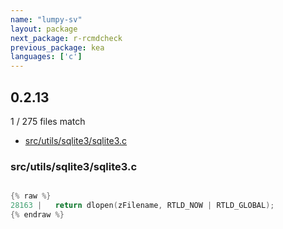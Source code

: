 ```yaml
---
name: "lumpy-sv"
layout: package
next_package: r-rcmdcheck
previous_package: kea
languages: ['c']
---
```

## 0.2.13
1 / 275 files match

 - [src/utils/sqlite3/sqlite3.c](#srcutilssqlite3sqlite3c)

### src/utils/sqlite3/sqlite3.c

```c

{% raw %}
28163 |   return dlopen(zFilename, RTLD_NOW | RTLD_GLOBAL);
{% endraw %}

```